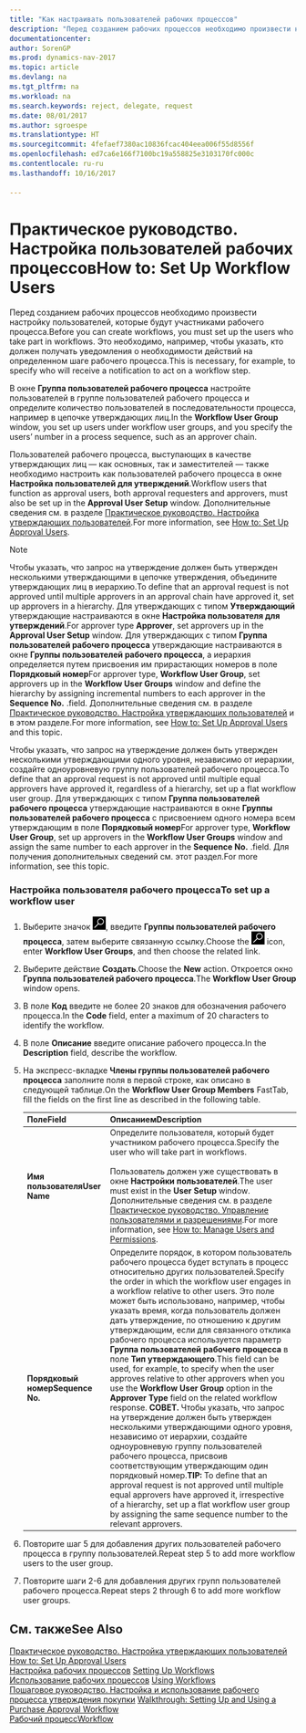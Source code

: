 ```yaml
---
title: "Как настраивать пользователей рабочих процессов"
description: "Перед созданием рабочих процессов необходимо произвести настройку пользователей, которые будут участниками рабочего процесса. Это необходимо, например, чтобы указать, кто должен получать уведомления о необходимости действий на определенном шаге рабочего процесса."
documentationcenter: 
author: SorenGP
ms.prod: dynamics-nav-2017
ms.topic: article
ms.devlang: na
ms.tgt_pltfrm: na
ms.workload: na
ms.search.keywords: reject, delegate, request
ms.date: 08/01/2017
ms.author: sgroespe
ms.translationtype: HT
ms.sourcegitcommit: 4fefaef7380ac10836fcac404eea006f55d8556f
ms.openlocfilehash: ed7ca6e166f7100bc19a558825e3103170fc000c
ms.contentlocale: ru-ru
ms.lasthandoff: 10/16/2017

---
```

# <a name="how-to-set-up-workflow-users"></a><span data-ttu-id="63351-104">Практическое руководство. Настройка пользователей рабочих процессов</span><span class="sxs-lookup"><span data-stu-id="63351-104">How to: Set Up Workflow Users</span></span>
<span data-ttu-id="63351-105">Перед созданием рабочих процессов необходимо произвести настройку пользователей, которые будут участниками рабочего процесса.</span><span class="sxs-lookup"><span data-stu-id="63351-105">Before you can create workflows, you must set up the users who take part in workflows.</span></span> <span data-ttu-id="63351-106">Это необходимо, например, чтобы указать, кто должен получать уведомления о необходимости действий на определенном шаге рабочего процесса.</span><span class="sxs-lookup"><span data-stu-id="63351-106">This is necessary, for example, to specify who will receive a notification to act on a workflow step.</span></span>  

<span data-ttu-id="63351-107">В окне **Группа пользователей рабочего процесса** настройте пользователей в группе пользователей рабочего процесса и определите количество пользователей в последовательности процесса, например в цепочке утверждающих лиц.</span><span class="sxs-lookup"><span data-stu-id="63351-107">In the **Workflow User Group** window, you set up users under workflow user groups, and you specify the users’ number in a process sequence, such as an approver chain.</span></span>  

<span data-ttu-id="63351-108">Пользователей рабочего процесса, выступающих в качестве утверждающих лиц — как основных, так и заместителей — также необходимо настроить как пользователей рабочего процесса в окне **Настройка пользователей для утверждений**.</span><span class="sxs-lookup"><span data-stu-id="63351-108">Workflow users that function as approval users, both approval requesters and approvers, must also be set up in the **Approval User Setup** window.</span></span> <span data-ttu-id="63351-109">Дополнительные сведения см. в разделе [Практическое руководство. Настройка утверждающих пользователей](across-how-to-set-up-approval-users.md).</span><span class="sxs-lookup"><span data-stu-id="63351-109">For more information, see [How to: Set Up Approval Users](across-how-to-set-up-approval-users.md).</span></span>  

> [!NOTE]  
>  <span data-ttu-id="63351-110">Чтобы указать, что запрос на утверждение должен быть утвержден несколькими утверждающими в цепочке утверждения, объедините утверждающих лиц в иерархию.</span><span class="sxs-lookup"><span data-stu-id="63351-110">To define that an approval request is not approved until multiple approvers in an approval chain have approved it, set up approvers in a hierarchy.</span></span> <span data-ttu-id="63351-111">Для утверждающих с типом **Утверждающий** утверждающие настраиваются в окне **Настройка пользователя для утверждений**.</span><span class="sxs-lookup"><span data-stu-id="63351-111">For approver type **Approver**, set approvers up in the **Approval User Setup** window.</span></span> <span data-ttu-id="63351-112">Для утверждающих с типом **Группа пользователей рабочего процесса** утверждающие настраиваются в окне **Группы пользователей рабочего процесса**, а иерархия определяется путем присвоения им прирастающих номеров в поле **Порядковый номер**</span><span class="sxs-lookup"><span data-stu-id="63351-112">For approver type, **Workflow User Group**, set approvers up in the **Workflow User Groups** window and define the hierarchy by assigning incremental numbers to each approver in the **Sequence No.**</span></span> <span data-ttu-id="63351-113">.</span><span class="sxs-lookup"><span data-stu-id="63351-113">field.</span></span> <span data-ttu-id="63351-114">Дополнительные сведения см. в разделе [Практическое руководство. Настройка утверждающих пользователей](across-how-to-set-up-approval-users.md) и в этом разделе.</span><span class="sxs-lookup"><span data-stu-id="63351-114">For more information, see [How to: Set Up Approval Users](across-how-to-set-up-approval-users.md) and this topic.</span></span>  
>   
>  <span data-ttu-id="63351-115">Чтобы указать, что запрос на утверждение должен быть утвержден несколькими утверждающими одного уровня, независимо от иерархии, создайте одноуровневую группу пользователей рабочего процесса.</span><span class="sxs-lookup"><span data-stu-id="63351-115">To define that an approval request is not approved until multiple equal approvers have approved it, regardless of a hierarchy, set up a flat workflow user group.</span></span> <span data-ttu-id="63351-116">Для утверждающих с типом **Группа пользователей рабочего процесса** утверждающие настраиваются в окне **Группы пользователей рабочего процесса** с присвоением одного номера всем утверждающим в поле **Порядковый номер**</span><span class="sxs-lookup"><span data-stu-id="63351-116">For approver type, **Workflow User Group**, set up approvers in the **Workflow User Groups** window and assign the same number to each approver in the **Sequence No.**</span></span> <span data-ttu-id="63351-117">.</span><span class="sxs-lookup"><span data-stu-id="63351-117">field.</span></span> <span data-ttu-id="63351-118">Для получения дополнительных сведений см. этот раздел.</span><span class="sxs-lookup"><span data-stu-id="63351-118">For more information, see this topic.</span></span>  

### <a name="to-set-up-a-workflow-user"></a><span data-ttu-id="63351-119">Настройка пользователя рабочего процесса</span><span class="sxs-lookup"><span data-stu-id="63351-119">To set up a workflow user</span></span>  

1. <span data-ttu-id="63351-120">Выберите значок ![Поиск страницы или отчета](media/ui-search/search_small.png "Значок поиска страницы или отчета"), введите **Группы пользователей рабочего процесса**, затем выберите связанную ссылку.</span><span class="sxs-lookup"><span data-stu-id="63351-120">Choose the ![Search for Page or Report](media/ui-search/search_small.png "Search for Page or Report icon") icon, enter **Workflow User Groups**, and then choose the related link.</span></span>  
2. <span data-ttu-id="63351-121">Выберите действие **Создать**.</span><span class="sxs-lookup"><span data-stu-id="63351-121">Choose the **New** action.</span></span> <span data-ttu-id="63351-122">Откроется окно **Группа пользователей рабочего процесса**.</span><span class="sxs-lookup"><span data-stu-id="63351-122">The **Workflow User Group** window opens.</span></span>  
3. <span data-ttu-id="63351-123">В поле **Код** введите не более 20 знаков для обозначения рабочего процесса.</span><span class="sxs-lookup"><span data-stu-id="63351-123">In the **Code** field, enter a maximum of 20 characters to identify the workflow.</span></span>  
4. <span data-ttu-id="63351-124">В поле **Описание** введите описание рабочего процесса.</span><span class="sxs-lookup"><span data-stu-id="63351-124">In the **Description** field, describe the workflow.</span></span>  
5. <span data-ttu-id="63351-125">На экспресс-вкладке **Члены группы пользователей рабочего процесса** заполните поля в первой строке, как описано в следующей таблице.</span><span class="sxs-lookup"><span data-stu-id="63351-125">On the **Workflow User Group Members** FastTab, fill the fields on the first line as described in the following table.</span></span>  

    |<span data-ttu-id="63351-126">Поле</span><span class="sxs-lookup"><span data-stu-id="63351-126">Field</span></span>|<span data-ttu-id="63351-127">Описанием</span><span class="sxs-lookup"><span data-stu-id="63351-127">Description</span></span>|  
    |---------------------------------|---------------------------------------|  
    |<span data-ttu-id="63351-128">**Имя пользователя**</span><span class="sxs-lookup"><span data-stu-id="63351-128">**User Name**</span></span>|<span data-ttu-id="63351-129">Определите пользователя, который будет участником рабочего процесса.</span><span class="sxs-lookup"><span data-stu-id="63351-129">Specify the user who will take part in workflows.</span></span><br /><br /> <span data-ttu-id="63351-130">Пользователь должен уже существовать в окне **Настройки пользователей**.</span><span class="sxs-lookup"><span data-stu-id="63351-130">The user must exist in the **User Setup** window.</span></span> <span data-ttu-id="63351-131">Дополнительные сведения см. в разделе [Практическое руководство. Управление пользователями и разрешениями](ui-how-users-permissions.md).</span><span class="sxs-lookup"><span data-stu-id="63351-131">For more information, see [How to: Manage Users and Permissions](ui-how-users-permissions.md).</span></span>|  
    |<span data-ttu-id="63351-132">**Порядковый номер**</span><span class="sxs-lookup"><span data-stu-id="63351-132">**Sequence No.**</span></span>|<span data-ttu-id="63351-133">Определите порядок, в котором пользователь рабочего процесса будет вступать в процесс относительно других пользователей.</span><span class="sxs-lookup"><span data-stu-id="63351-133">Specify the order in which the workflow user engages in a workflow relative to other users.</span></span> <span data-ttu-id="63351-134">Это поле может быть использовано, например, чтобы указать время, когда пользователь должен дать утверждение, по отношению к другим утверждающим, если для связанного отклика рабочего процесса используется параметр **Группа пользователей рабочего процесса** в поле **Тип утверждающего**.</span><span class="sxs-lookup"><span data-stu-id="63351-134">This field can be used, for example, to specify when the user approves relative to other approvers when you use the **Workflow User Group** option in the **Approver Type** field on the related workflow response.</span></span> <span data-ttu-id="63351-135">**СОВЕТ.** Чтобы указать, что запрос на утверждение должен быть утвержден несколькими утверждающими одного уровня, независимо от иерархии, создайте одноуровневую группу пользователей рабочего процесса, присвоив соответствующим утверждающим один порядковый номер.</span><span class="sxs-lookup"><span data-stu-id="63351-135">**TIP:**  To define that an approval request is not approved until multiple equal approvers have approved it, irrespective of a hierarchy, set up a flat workflow user group by assigning the same sequence number to the relevant approvers.</span></span>|  
6. <span data-ttu-id="63351-136">Повторите шаг 5 для добавления других пользователей рабочего процесса в группу пользователей.</span><span class="sxs-lookup"><span data-stu-id="63351-136">Repeat step 5 to add more workflow users to the user group.</span></span>  
7. <span data-ttu-id="63351-137">Повторите шаги 2-6 для добавления других групп пользователей рабочего процесса.</span><span class="sxs-lookup"><span data-stu-id="63351-137">Repeat steps 2 through 6 to add more workflow user groups.</span></span>  

## <a name="see-also"></a><span data-ttu-id="63351-138">См. также</span><span class="sxs-lookup"><span data-stu-id="63351-138">See Also</span></span>  
<span data-ttu-id="63351-139">[Практическое руководство. Настройка утверждающих пользователей](across-how-to-set-up-approval-users.md) </span><span class="sxs-lookup"><span data-stu-id="63351-139">[How to: Set Up Approval Users](across-how-to-set-up-approval-users.md) </span></span>  
<span data-ttu-id="63351-140">[Настройка рабочих процессов](across-set-up-workflows.md) </span><span class="sxs-lookup"><span data-stu-id="63351-140">[Setting Up Workflows](across-set-up-workflows.md) </span></span>  
<span data-ttu-id="63351-141">[Использование рабочих процессов](across-use-workflows.md) </span><span class="sxs-lookup"><span data-stu-id="63351-141">[Using Workflows](across-use-workflows.md) </span></span>  
<span data-ttu-id="63351-142">[Пошаговое руководство. Настройка и использование рабочего процесса утверждения покупки](walkthrough-setting-up-and-using-a-purchase-approval-workflow.md) </span><span class="sxs-lookup"><span data-stu-id="63351-142">[Walkthrough: Setting Up and Using a Purchase Approval Workflow](walkthrough-setting-up-and-using-a-purchase-approval-workflow.md) </span></span>  
[<span data-ttu-id="63351-143">Рабочий процесс</span><span class="sxs-lookup"><span data-stu-id="63351-143">Workflow</span></span>](across-workflow.md)   

